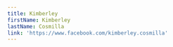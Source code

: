 ```yaml
---
title: Kimberley
firstName: Kimberley
lastName: Cosmilla
link: 'https://www.facebook.com/kimberley.cosmilla'
---
```


